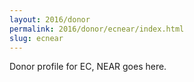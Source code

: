 ```yaml
---
layout: 2016/donor
permalink: 2016/donor/ecnear/index.html
slug: ecnear
---
```


Donor profile for EC, NEAR goes here.
